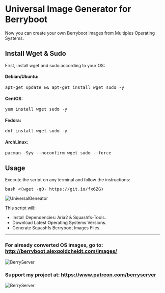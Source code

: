 # Universal Image Generator for Berryboot
Now you can create your own Berryboot images from Multiples Operating Systems.
## Install Wget & Sudo
First, install wget and sudo according to your OS:

#### Debian/Ubuntu:
<pre>apt-get update && apt-get install wget sudo -y</pre>
#### CentOS:
<pre>yum install wget sudo -y</pre>
#### Fedora:
<pre>dnf install wget sudo -y</pre>
#### ArchLinux:
<pre>pacman -Syy --noconfirm wget sudo --force</pre>
## Usage
Execute the script on any terminal and follow the instructions:
<pre>bash <(wget -qO- https://git.io/fx6ZG)</pre>

![UniversalGeneator](https://dl.inwebxdesigns.com/storage/hotlink-ok/universal-image-generator-for-berryboot-v1.png)

This script will:
<ul>
 	<li>Install Dependencies: Aria2 & Squashfs-Tools.</li>
 	<li>Download Latest Operating Systems Versions.</li> 	
 	<li>Generate Squashfs Berryboot Images Files.</li>
</ul>

<hr>

### For already converted OS images, go to: <a target="_blank" href="http://berryboot.alexgoldcheidt.com/images/">http://berryboot.alexgoldcheidt.com/images/</a>

![BerryServer](https://dl.inwebxdesigns.com/storage/hotlink-ok/berryserver_logo_server_04_2017.png)

### Support my project at: <a target="_blank" href="https://www.patreon.com/berryserver">https://www.patreon.com/berryserver</a>

![BerryServer](https://dl.inwebxdesigns.com/storage/hotlink-ok/patreon-berryserver.png)

&nbsp;
